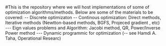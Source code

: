 #This is the repository where we will host implementations of some of optimization algorithms/methods. Below are some of the materials to be covered:
-- Discrete optimizaton
-- Continous optimization: Direct methods, Iterative methods (Newtton-based methods, BGFS, Projeced gradient , etc)
--- Eign values problems and Algorithm: Jacobi method, QR, Power/Inverse Power method
--- Dynamic programmic for optimization (-- see Hamdi A. Taha, Operational Researc)
